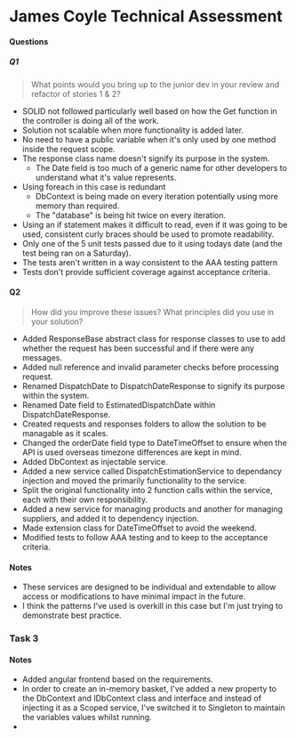 # James Coyle Technical Assessment

#### Questions
##### Q1
> What points would you bring up to the junior dev in your review and refactor of stories 1 & 2?
- SOLID not followed particularly well based on how the Get function in the controller is doing all of the work.
- Solution not scalable when more functionality is added later.
- No need to have a public variable when it's only used by one method inside the request scope.
- The response class name doesn't signify its purpose in the system.
	- The Date field is too much of a generic name for other developers to understand what it's value represents.
- Using foreach in this case is redundant
	- DbContext is being made on every iteration potentially using more memory than required.
	- The "database" is being hit twice on every iteration.
- Using an if statement makes it difficult to read, even if it was going to be used, consistent curly braces should be used to promote readability.
- Only one of the 5 unit tests passed due to it using todays date (and the test being ran on a Saturday).
- The tests aren't written in a way consistent to the AAA testing pattern
- Tests don't provide sufficient coverage against acceptance criteria.
#### Q2
> How did you improve these issues? What principles did you use in your solution?
- Added ResponseBase abstract class for response classes to use to add whether the request has been successful and if there were any messages.
- Added null reference and invalid parameter checks before processing request.
- Renamed DispatchDate to DispatchDateResponse to signify its purpose within the system.
- Renamed Date field to EstimatedDispatchDate within DispatchDateResponse.
- Created requests and responses folders to allow the solution to be managable as it scales.
- Changed the orderDate field type to DateTimeOffset to ensure when the API is used overseas timezone differences are kept in mind.
- Added DbContext as injectable service.
- Added a new service called DispatchEstimationService to dependancy injection and moved the primarily functionality to the service.
- Split the original functionality into 2 function calls within the service, each with their own responsibility.
- Added a new service for managing products and another for managing suppliers, and added it to dependency injection.
- Made extension class for DateTimeOffset to avoid the weekend.
- Modified tests to follow AAA testing and to keep to the acceptance criteria.
#### Notes
- These services are designed to be individual and extendable to allow access or modifications to have minimal impact in the future.
- I think the patterns I've used is overkill in this case but I'm just trying to demonstrate best practice.

### Task 3
#### Notes
- Added angular frontend based on the requirements.
- In order to create an in-memory basket, I've added a new property to the DbContext and IDbContext class and interface and instead of injecting it as a Scoped service, I've switched it to Singleton to maintain the variables values whilst running.
- 